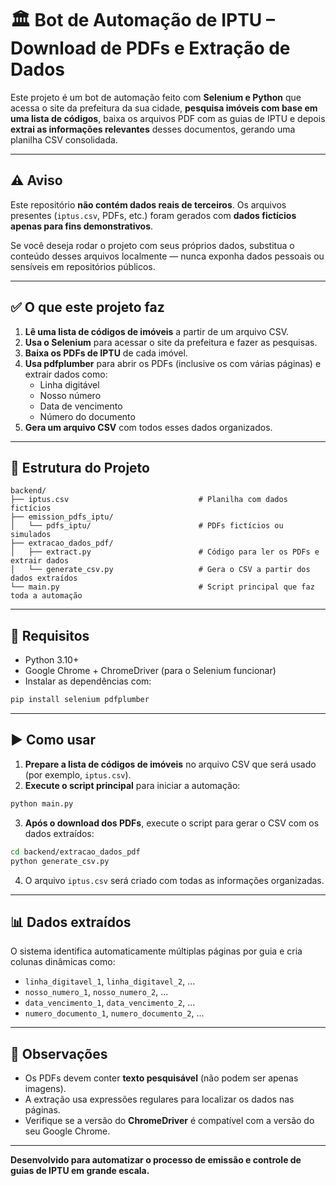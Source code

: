 
# 🏛️ Bot de Automação de IPTU – Download de PDFs e Extração de Dados

Este projeto é um bot de automação feito com **Selenium e Python** que acessa o site da prefeitura da sua cidade, **pesquisa imóveis com base em uma lista de códigos**, baixa os arquivos PDF com as guias de IPTU e depois **extrai as informações relevantes** desses documentos, gerando uma planilha CSV consolidada.

---

## ⚠️ Aviso

Este repositório **não contém dados reais de terceiros**. Os arquivos presentes (`iptus.csv`, PDFs, etc.) foram gerados com **dados fictícios apenas para fins demonstrativos**.

Se você deseja rodar o projeto com seus próprios dados, substitua o conteúdo desses arquivos localmente — nunca exponha dados pessoais ou sensíveis em repositórios públicos.

---

## ✅ O que este projeto faz

1. **Lê uma lista de códigos de imóveis** a partir de um arquivo CSV.
2. **Usa o Selenium** para acessar o site da prefeitura e fazer as pesquisas.
3. **Baixa os PDFs de IPTU** de cada imóvel.
4. **Usa pdfplumber** para abrir os PDFs (inclusive os com várias páginas) e extrair dados como:
   - Linha digitável
   - Nosso número
   - Data de vencimento
   - Número do documento
5. **Gera um arquivo CSV** com todos esses dados organizados.

---

## 📁 Estrutura do Projeto

```
backend/
├── iptus.csv                             # Planilha com dados fictícios
├── emission_pdfs_iptu/
│   └── pdfs_iptu/                        # PDFs fictícios ou simulados
├── extracao_dados_pdf/
│   ├── extract.py                        # Código para ler os PDFs e extrair dados
│   └── generate_csv.py                   # Gera o CSV a partir dos dados extraídos
└── main.py                               # Script principal que faz toda a automação
```

---

## 🧰 Requisitos

- Python 3.10+
- Google Chrome + ChromeDriver (para o Selenium funcionar)
- Instalar as dependências com:

```bash
pip install selenium pdfplumber
```

---

## ▶️ Como usar

1. **Prepare a lista de códigos de imóveis** no arquivo CSV que será usado (por exemplo, `iptus.csv`).
2. **Execute o script principal** para iniciar a automação:

```bash
python main.py
```

3. **Após o download dos PDFs**, execute o script para gerar o CSV com os dados extraídos:

```bash
cd backend/extracao_dados_pdf
python generate_csv.py
```

4. O arquivo `iptus.csv` será criado com todas as informações organizadas.

---

## 📊 Dados extraídos

O sistema identifica automaticamente múltiplas páginas por guia e cria colunas dinâmicas como:

- `linha_digitavel_1`, `linha_digitavel_2`, ...
- `nosso_numero_1`, `nosso_numero_2`, ...
- `data_vencimento_1`, `data_vencimento_2`, ...
- `numero_documento_1`, `numero_documento_2`, ...

---

## 📌 Observações

- Os PDFs devem conter **texto pesquisável** (não podem ser apenas imagens).
- A extração usa expressões regulares para localizar os dados nas páginas.
- Verifique se a versão do **ChromeDriver** é compatível com a versão do seu Google Chrome.

---

**Desenvolvido para automatizar o processo de emissão e controle de guias de IPTU em grande escala.**
